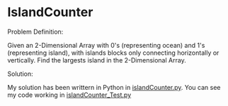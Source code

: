 # IslandCounter

Problem Definition:

Given an 2-Dimensional Array with 0's (representing ocean) and 1's (representing island), with islands blocks only connecting horizontally or vertically. Find the largests island in the 2-Dimensional Array.

Solution:

My solution has been writtern in Python in [islandCounter.py](https://github.com/IestynGage/IslandCounter/blob/master/IslandCounter/islandCounter.py). You can see my code working in [islandCounter_Test.py](https://github.com/IestynGage/IslandCounter/blob/master/IslandCounter/islandCounter_Test.py)
